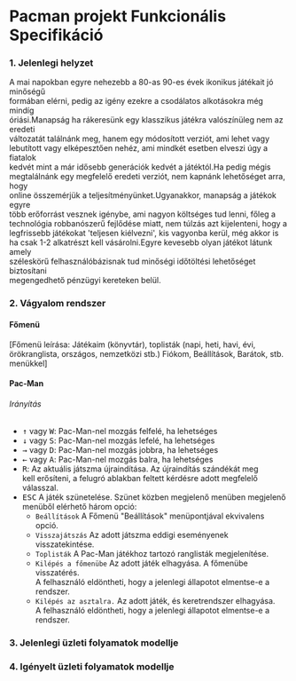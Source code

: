 Pacman projekt Funkcionális Specifikáció
==========================================

### 1. Jelenlegi helyzet
A mai napokban egyre nehezebb a 80-as 90-es évek ikonikus játékait jó minőségű    
formában elérni, pedig az igény ezekre a csodálatos alkotásokra még mindíg     
óriási.Manapság ha rákeresünk egy klasszikus játékra valószínüleg nem az eredeti    
változatát találnánk meg, hanem egy módosított verziót, ami lehet vagy     
lebutított vagy elképesztően nehéz, ami mindkét esetben elveszi úgy a fiatalok    
kedvét mint a már idősebb generációk kedvét a játéktól.Ha pedig mégis     
megtalálnánk egy megfelelő eredeti verziót, nem kapnánk lehetőséget arra, hogy    
online összemérjük a teljesítményünket.Ugyanakkor, manapság a játékok egyre     
több erőforrást vesznek igénybe, ami nagyon költséges tud lenni, főleg a     
technológia robbanószerű fejlődése miatt, nem túlzás azt kijelenteni, hogy a     
legfrissebb játékokat 'teljesen kiélvezni', kis vagyonba kerül, még akkor is    
ha csak 1-2 alkatrészt kell vásárolni.Egyre kevesebb olyan játékot látunk amely    
széleskörű felhasználóbázisnak tud minőségi időtöltési lehetőséget biztosítani    
megengedhető pénzügyi kereteken belül. 

### 2. Vágyalom rendszer
#### Főmenü
[Főmenü leírása: Játékaim (könyvtár), toplisták (napi, heti, havi, évi,   
örökranglista, országos, nemzetközi stb.) Fiókom, Beállítások, Barátok, stb. menükkel]   

#### Pac-Man
###### Irányítás

* <kbd>&uarr;</kbd> vagy <kbd>W</kbd>: Pac-Man-nel mozgás felfelé, ha lehetséges   
* <kbd>&darr;</kbd> vagy <kbd>S</kbd>: Pac-Man-nel mozgás lefelé, ha lehetséges   
* <kbd>&rarr;</kbd> vagy <kbd>D</kbd>: Pac-Man-nel mozgás jobbra, ha lehetséges    
* <kbd>&larr;</kbd> vagy <kbd>A</kbd>: Pac-Man-nel mozgás balra, ha lehetséges   
* <kbd>R</kbd>: Az aktuális játszma újraindítása. Az újraindítás szándékát meg   
kell erősíteni, a felugró ablakban feltett kérdésre adott megfelelő válasszal.   
* <kbd>ESC</kbd> A játék szünetelése. Szünet közben megjelenő menüben megjelenő   
menüből elérhető három opció:
  * `Beállítások` A Főmenü "Beállítások" menüpontjával ekvivalens opció.   
  * `Visszajátszás` Az adott játszma eddigi eseményenek visszatekintése.
  * `Toplisták` A Pac-Man játékhoz tartozó ranglisták megjelenítése.   
  * `Kilépés a főmenübe` Az adott játék elhagyása. A főmenübe visszatérés.   
  A felhasználó eldöntheti, hogy a jelenlegi állapotot elmentse-e a rendszer.   
  * `Kilépés az asztalra.` Az adott játék, és keretrendszer elhagyása.   
  A felhasználó eldöntheti, hogy a jelenlegi állapotot elmentse-e a rendszer.   

### 3. Jelenlegi üzleti folyamatok modellje

### 4. Igényelt üzleti folyamatok modellje
